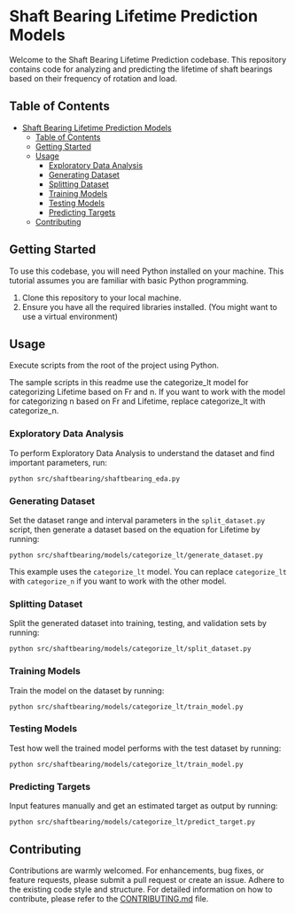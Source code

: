 # Shaft Bearing Lifetime Prediction Models

Welcome to the Shaft Bearing Lifetime Prediction codebase. This repository contains code for analyzing and predicting the lifetime of shaft bearings based on their frequency of rotation and load.

## Table of Contents
- [Shaft Bearing Lifetime Prediction Models](#shaft-bearing-lifetime-prediction-models)
  - [Table of Contents](#table-of-contents)
  - [Getting Started](#getting-started)
  - [Usage](#usage)
    - [Exploratory Data Analysis](#exploratory-data-analysis)
    - [Generating Dataset](#generating-dataset)
    - [Splitting Dataset](#splitting-dataset)
    - [Training Models](#training-models)
    - [Testing Models](#testing-models)
    - [Predicting Targets](#predicting-targets)
  - [Contributing](#contributing)

## Getting Started

To use this codebase, you will need Python installed on your machine. This tutorial assumes you are familiar with basic Python programming.

1. Clone this repository to your local machine.
2. Ensure you have all the required libraries installed. (You might want to use a virtual environment)

## Usage

Execute scripts from the root of the project using Python.

The sample scripts in this readme use the categorize_lt model for categorizing Lifetime based on Fr and n. If you want to work with the model for categorizing n based on Fr and Lifetime, replace categorize_lt with categorize_n.

### Exploratory Data Analysis

To perform Exploratory Data Analysis to understand the dataset and find important parameters, run:

```shell
python src/shaftbearing/shaftbearing_eda.py
```

### Generating Dataset

Set the dataset range and interval parameters in the `split_dataset.py` script, then generate a dataset based on the equation for Lifetime by running:

```shell
python src/shaftbearing/models/categorize_lt/generate_dataset.py
```

This example uses the `categorize_lt` model. You can replace `categorize_lt` with `categorize_n` if you want to work with the other model.

### Splitting Dataset

Split the generated dataset into training, testing, and validation sets by running:

```shell
python src/shaftbearing/models/categorize_lt/split_dataset.py
```

### Training Models

Train the model on the dataset by running:

```shell
python src/shaftbearing/models/categorize_lt/train_model.py
```

### Testing Models

Test how well the trained model performs with the test dataset by running:

```shell
python src/shaftbearing/models/categorize_lt/train_model.py
```

### Predicting Targets

Input features manually and get an estimated target as output by running:

```shell
python src/shaftbearing/models/categorize_lt/predict_target.py
```

## Contributing

Contributions are warmly welcomed. For enhancements, bug fixes, or feature requests, please submit a pull request or create an issue. Adhere to the existing code style and structure. For detailed information on how to contribute, please refer to the [CONTRIBUTING.md](CONTRIBUTING.md) file.
